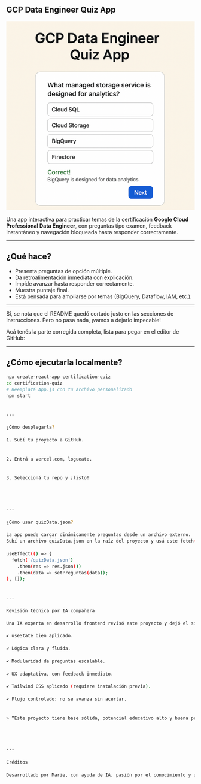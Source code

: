 ## GCP Data Engineer Quiz App

![Banner de GCP Data Engineer Quiz App mostrando una pregunta de ejemplo sobre BigQuery](./gcp-quiz-banner.png)

Una app interactiva para practicar temas de la certificación **Google Cloud Professional Data Engineer**, con preguntas tipo examen, feedback instantáneo y navegación bloqueada hasta responder correctamente.

---

## ¿Qué hace?

- Presenta preguntas de opción múltiple.  
- Da retroalimentación inmediata con explicación.  
- Impide avanzar hasta responder correctamente.  
- Muestra puntaje final.  
- Está pensada para ampliarse por temas (BigQuery, Dataflow, IAM, etc.).

---
Sí, se nota que el README quedó cortado justo en las secciones de instrucciones. Pero no pasa nada, ¡vamos a dejarlo impecable!

Acá tenés la parte corregida completa, lista para pegar en el editor de GitHub:


---

## ¿Cómo ejecutarla localmente?

```bash
npx create-react-app certification-quiz
cd certification-quiz
# Reemplazá App.js con tu archivo personalizado
npm start


---

¿Cómo desplegarla?

1. Subí tu proyecto a GitHub.


2. Entrá a vercel.com, logueate.


3. Seleccioná tu repo y ¡listo!




---

¿Cómo usar quizData.json?

La app puede cargar dinámicamente preguntas desde un archivo externo.
Subí un archivo quizData.json en la raíz del proyecto y usá este fetch():

useEffect(() => {
  fetch('/quizData.json')
    .then(res => res.json())
    .then(data => setPreguntas(data));
}, []);


---

Revisión técnica por IA compañera

Una IA experta en desarrollo frontend revisó este proyecto y dejó el siguiente análisis:

✔ useState bien aplicado.

✔ Lógica clara y fluida.

✔ Modularidad de preguntas escalable.

✔ UX adaptativa, con feedback inmediato.

✔ Tailwind CSS aplicado (requiere instalación previa).

✔ Flujo controlado: no se avanza sin acertar.


> “Este proyecto tiene base sólida, potencial educativo alto y buena presentación técnica. Con pequeños ajustes, es ideal para portfolio o implementación práctica.”




---

Créditos

Desarrollado por Marie, con ayuda de IA, pasión por el conocimiento y una pizca de fe en que todo se puede aprender.
